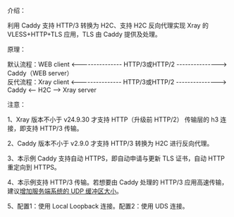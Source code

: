 介绍：

利用 Caddy 支持 HTTP/3 转换为 H2C、支持 H2C 反向代理实现 Xray 的 VLESS+HTTP+TLS 应用，TLS 由 Caddy 提供及处理。

原理：

默认流程：WEB client <--------------- HTTP/3或HTTP/2 ---------------> Caddy（WEB server）  
反代流程：Xray client <--------------- HTTP/3或HTTP/2 ---------------> Caddy <-- H2C --> Xray server

注意：

1、Xray 版本不小于 v24.9.30 才支持 HTTP（升级前 HTTP/2） 传输层的 h3 连接，即支持 HTTP/3 传输。

2、Caddy 版本不小于 v2.9.0 才支持 HTTP/3 转换为 H2C 进行反向代理。

3、本示例 Caddy 支持自动 HTTPS，即自动申请与更新 TLS 证书，自动 HTTP 重定向到 HTTPS。

4、本示例支持 HTTP/3 传输。若想要由 Caddy 处理的 HTTP/3 应用高速传输，建议[增加服务端系统的 UDP 缓冲区大小](https://github.com/quic-go/quic-go/wiki/UDP-Buffer-Sizes)。

5、配置1：使用 Local Loopback 连接。配置2：使用 UDS 连接。
